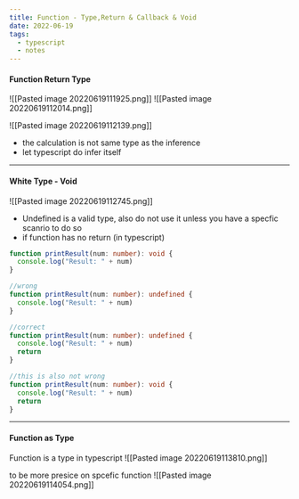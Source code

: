```yaml
---
title: Function - Type,Return & Callback & Void
date: 2022-06-19
tags:
  - typescript
  - notes
---
```


#### Function Return Type
![[Pasted image 20220619111925.png]]
![[Pasted image 20220619112014.png]]

 ![[Pasted image 20220619112139.png]]
* the calculation is not same type as the inference
* let typescript do infer itself

---
#### White Type - Void
![[Pasted image 20220619112745.png]]

* Undefined is a valid type, also do not use it unless you have a specfic scanrio to do so
* if function has no return (in typescript)
```ts
function printResult(num: number): void {
  console.log("Result: " + num)
}

//wrong
function printResult(num: number): undefined {
  console.log("Result: " + num)
}

//correct
function printResult(num: number): undefined {
  console.log("Result: " + num)
  return
}

//this is also not wrong
function printResult(num: number): void {
  console.log("Result: " + num)
  return
}
```
---
#### Function as Type

Function is a type in typescript
![[Pasted image 20220619113810.png]]

to be more presice on spcefic function
![[Pasted image 20220619114054.png]]